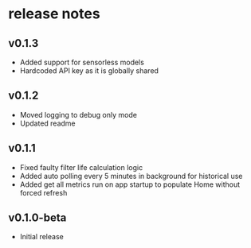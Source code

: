 # release notes
## v0.1.3
* Added support for sensorless models
* Hardcoded API key as it is globally shared

## v0.1.2
* Moved logging to debug only mode
* Updated readme

## v0.1.1
* Fixed faulty filter life calculation logic
* Added auto polling every 5 minutes in background for historical use
* Added get all metrics run on app startup to populate Home without forced refresh

## v0.1.0-beta
* Initial release